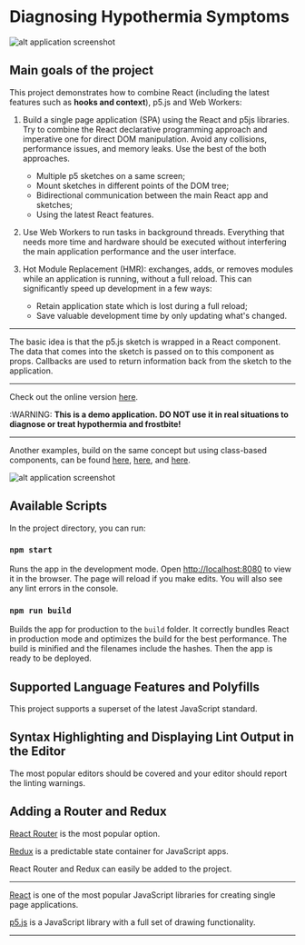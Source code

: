 # Diagnosing Hypothermia Symptoms

![alt application screenshot](http://hypothermia.surge.sh/demo/screencast.gif)

## Main goals of the project

This project demonstrates how to combine React (including the latest features such as **hooks and context**), p5.js and Web Workers:

1. Build a single page application (SPA) using the React and p5js libraries. Try to combine the React declarative programming approach and imperative one for direct DOM manipulation. Avoid any collisions, performance issues, and memory leaks. Use the best of the both approaches.

    - Multiple p5 sketches on a same screen;
    - Mount sketches in different points of the DOM tree;
    - Bidirectional communication between the main React app and sketches;
    - Using the latest React features.

2. Use Web Workers to run tasks in background threads. Everything that needs more time and hardware should be executed without interfering the main application performance and the user interface.

3. Hot Module Replacement (HMR): exchanges, adds, or removes modules while an application is running, without a full reload. This can significantly speed up development in a few ways:

    - Retain application state which is lost during a full reload;
    - Save valuable development time by only updating what's changed.

---

The basic idea is that the p5.js sketch is wrapped in a React component. The data that comes into the sketch is passed on to this component as props. Callbacks are used to return information back from the sketch to the application.

---

Check out the online version [here](http://hypothermia.surge.sh/).

:WARNING:
**This is a demo application. DO NOT use it in real situations to diagnose or treat hypothermia and frostbite!**

---

Another examples, build on the same concept but using class-based components, can be found [here](https://github.com/atorov/react-p5js), [here](https://github.com/atorov/react-hooks-p5js), and [here](https://github.com/atorov/fractal-tree-simulator).

![alt application screenshot](http://hypothermia.surge.sh/demo/screenshot.png)

## Available Scripts

In the project directory, you can run:

### `npm start`

Runs the app in the development mode. Open [http://localhost:8080](http://localhost:8080) to view it in the browser. The page will reload if you make edits. You will also see any lint errors in the console.

### `npm run build`

Builds the app for production to the `build` folder. It correctly bundles React in production mode and optimizes the build for the best performance. The build is minified and the filenames include the hashes. Then the app is ready to be deployed.

## Supported Language Features and Polyfills

This project supports a superset of the latest JavaScript standard.

## Syntax Highlighting and Displaying Lint Output in the Editor

Тhe most popular editors should be covered and your editor should report the linting warnings.

## Adding a Router and Redux

[React Router](https://reacttraining.com/react-router/) is the most popular option.

[Redux](https://redux.js.org/) is a predictable state container for JavaScript apps.

React Router and Redux can easily be added to the project.

---

[React](https://reactjs.org/) is one of the most popular JavaScript libraries for creating single page applications.

[p5.js](https://p5js.org/) is a JavaScript library with a full set of drawing functionality.

---
